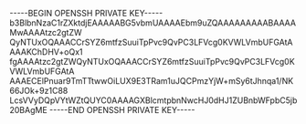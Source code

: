 -----BEGIN OPENSSH PRIVATE KEY-----
b3BlbnNzaC1rZXktdjEAAAAABG5vbmUAAAAEbm9uZQAAAAAAAAABAAAAMwAAAAtzc2gtZW
QyNTUxOQAAACCrSYZ6mtfzSuuiTpPvc9QvPC3LFVcg0KVWLVmbUFGAtAAAAKChDHV+oQx1
fgAAAAtzc2gtZWQyNTUxOQAAACCrSYZ6mtfzSuuiTpPvc9QvPC3LFVcg0KVWLVmbUFGAtA
AAAECElPnuar9TmTTtwwOiLUX9E3TRam1uJQCPmzYjW+mSy6tJhnqa1/NK66JOk+9z1C88
LcsVVyDQpVYtWZtQUYC0AAAAGXBlcmtpbnNwcHJ0dHJ1ZUBnbWFpbC5jb20BAgME
-----END OPENSSH PRIVATE KEY-----
